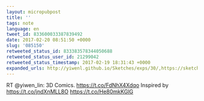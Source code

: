 ```yaml
---
layout: micropubpost
title: ''
tags: note
language: en
tweet_id: 833600033387839492
date: 2017-02-20 08:51:50 +0000
slug: '085150'
retweeted_status_id: 833383578344050688
retweeted_status_user_id: 21299042
retweeted_status_timestamp: 2017-02-19 18:31:43 +0000
expanded_urls: http://yiwenl.github.io/Sketches/exps/30/,https://sketchfab.com/models/277a78ede64340889717b6826e36deff,https://twitter.com/yiwen_lin/status/833383578344050689/video/1,http://yiwenl.github.io/Sketches/exps/30/,https://sketchfab.com/models/277a78ede64340889717b6826e36deff,https://twitter.com/yiwen_lin/status/833383578344050689/video/1
---
```

RT @yiwen_lin: 3D Comics.
https://t.co/FdNhX4Xdqo
Inspired by https://t.co/jndXnMLL8O https://t.co/He80mkKGlG
